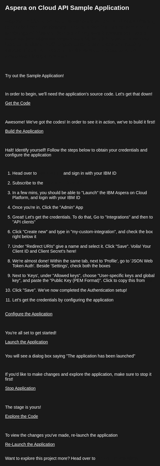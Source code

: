 <html>
<style>
html,div,body{
    background-color:#1a1a1a;
    font-family: 'IBM Plex Sans', sans-serif;
}
.content h2,h3,h4
{
    font-family: 'IBM Plex Sans', sans-serif;
    background-color:#1a1a1a;
}
.content h2,p{
    color:#fff;
    font-family: 'IBM Plex Sans', sans-serif;
}
.content p{
  font-family: 'IBM Plex Sans', sans-serif;  
  font:15px;
  color: #fff;
}
pre{
    background-color:#d9dbde;
    color:#000;
    font-family: 'IBM Plex Sans', sans-serif;
    font:12px;
}
.content h4{
    color:#fff;
}
.content h6{
    font-family: 'IBM Plex Sans', sans-serif;
    background-color:#1a1a1a;
    color:#fff;
}
.content h3{
    font-family: 'IBM Plex Sans', sans-serif;
    color: #2a67f5;
    background-color:#1a1a1a;
}
ul, ol,b{ 
    font-family: 'IBM Plex Sans', sans-serif;
    color: #fff;
}
#ul1{
  font-family: 'IBM Plex Sans', sans-serif;
    color: #fff;
}
.button.is-dark.is-medium {
  font-family: 'IBM Plex Sans', sans-serif;
  background-color: #1a1a1a;
  border-color: white;
  color: #fff;
}
.button.is-dark.is-medium:hover {
  font-family: 'IBM Plex Sans', sans-serif;
  background-color: #2a67f5;
  border-color: white;
  color: #fff;
}
.title.is-3{
  font-family: 'IBM Plex Sans', sans-serif;
  color:#fff;
}
.subtitle.is-4{
    font-family: 'IBM Plex Sans', sans-serif;
    color:#fff;
}
</style>

<body style="font-family: 'IBM Plex Sans', sans-serif;background-color:#1a1a1a;">
<div style="font-family: 'IBM Plex Sans', sans-serif;background-color:#1a1a1a;">

<h2 class="title is-3 ">Aspera on Cloud API  Sample Application</h2>

<h3>Aspera on Cloud or (AoC) is Aspera’s on-demand SaaS offering for global content sharing. AoC enables fast, easy, and secure exchange of files and folders of any size between end users, even across separate organizations, in both local and remote locations. Using AoC, organizations can store and readily access files and folders in multiple cloud-based and on-premises storage systems. </h3>

<br>

<p>Try out the Sample Application!</p>

<br>

<p>In order to begin, we'll need the application's source code. Let's get that down!</p>
<a class="button is-dark is-medium" title="Get the Code" href="didact://?commandId=vscode.didact.sendNamedTerminalAString&text=AsperaonCloud$$git%20clone%20-b%20aspera%20https://github.com/IBM/Developer-Playground.git%20${CHE_PROJECTS_ROOT}/">Get the Code</a>
<br><br>

<br>

<p>Awesome! We've got the codes! In order to see it in action, we've to build it first!</p>
<a class="button is-dark is-medium" title="Build the Application" href="didact://?commandId=vscode.didact.sendNamedTerminalAString&text=AsperaonCloud$$cd%20${CHE_PROJECTS_ROOT}/AoCSampleApp%20%26%26%20npm%20install">Build the Application</a><br><br>

<br>


<p>Halt! Identify yourself! Follow the steps below to obtain your credentials and configure the application </p>
<br>
<ol>
  <li>Head over to <a title= "IBM API Hub" href="https://developer.ibm.com/apis/">IBM API Hub</a> and sign in with your IBM ID</li><br>
  <li>Subscribe to the <a title= "AoC Subscribe" href="https://developer.ibm.com/apis/catalog/aspera--aspera-on-cloud-api/Introduction">Aspera on Cloud API</a></li><br>
  <li>In a few mins, you should be able to "Launch" the IBM Aspera on Cloud Platform, and login with your IBM ID</li><br>
  <li>Once you're in, Click the "Admin" App </li><br>
  <li>Great! Let's get the credentials. To do that, Go to "Integrations" and then to "API clients" </li><br>
  <li>Click "Create new" and type in "my-custom-integration", and check the box right below it  </li><br>
  <li>Under "Redirect URIs" give a name and select it. Click "Save". Voila! Your Client ID and Client Secret's here! </li><br>
  <li>We're almost done! Within the same tab, next to 'Profile', go to 'JSON Web Token Auth'. Beside 'Settings', check both the boxes </li><br>
  <li>Next to 'Keys', under "Allowed keys", choose "User-specific keys and global key", and paste the "Public Key (PEM Format)". Click to copy this from 
  <a href="didact://?commandId=vscode.didact.copyToClipboardCommand&text=-----BEGIN%20PUBLIC%20KEY-----%0AMIICIjANBgkqhkiG9w0BAQEFAAOCAg8AMIICCgKCAgEAyklcsZFn99KW77qMIs8K%0AX5EmATzIsLfwbpOG5B%2BlUMQGsp1kFwqMzSZaf0b4fuyKKBqSCpj8bqhUmUxFkjPM%0AvpIz0zduqLyBDt%2BJMZbD4E6Rxg797WnCHuVVgOK74dYf4KdfiJ0OUua6frqavFL%2B%0AmhvNp6uTCfmLBfWVqnCKjht80zib7n%2BM00Y7zht6ZDTrxcGMH2qtqoYSI77YZGxg%0Andw7SLcehicHVzST7KzepkQvAYMexM%2FeiLeaDj6ymfwflvJHH8J3i9LfBJZ0%2FmUa%0AXbgOSn7VCv5rZB6gpihsic4Gs2nn9I7cxOQS%2FXLmaVfgsGiIpUfNA7cby%2FQ7bf%2Fw%0AuBy6beoI0a5nxr4z8MdrK2e1HXhOnG8TXSFQAulGMOPP6exZaeiWk%2B%2F3xTRFjrsP%0AB8%2FA5iDtvF0BvL6OY868HwnT%2Bvitvtq4JdH1gAY8An0Unh%2BvnZqPhl9jWOjycXQJ%0AHWo8g3P1uqgJL0dkHfBDHObfYTZuiEFjbJgAO3MLesbX7mTSkva5ZA7%2Fo5awKbY7%0AVEgA0p1sSgFxEdYlZKAyra3bAL4iQ9j8B%2F3kPyQDMfYB4lZwV7Qdp%2BiAho7UjYaB%0AbQds3PxeeEmDyI0a2qa6wrxfJllDDGW9b2eGnlZvXZunt57JLHLcJ32YAEYjEm7W%0AowXAMbm9fMi6X5aEyVbqI4cCAwEAAQ%3D%3D%0A-----END%20PUBLIC%20KEY-----%0A">here</a></li><br>
  <li>Click "Save". We've now completed the Authentication setup! </li><br>
  <li>Let's get the credentials by configuring the application </li><br>
</ol>
<a class="button is-dark is-medium" title="Configure the Application" href="didact://?commandId=vscode.open&projectFilePath=AoCSampleApp/.env">Configure the Application</a><br><br>
<br>

<p> You're all set to get started! </p>
<a class="button is-dark is-medium" title="Launch the Application" href="didact://?commandId=vscode.didact.sendNamedTerminalAString&text=AsperaonCloud$$cd%20${CHE_PROJECTS_ROOT}/AoCSampleApp%20%26%26%20npm%20start&completion=The%20application%20has%20been%20launched.">Launch the Application</a><br><br>

<p>You will see a dialog box saying "The application has been launched" </p>

<br>

<p> If you'd like to make changes and explore the application, make sure to stop it first! </p>
<a class="button is-dark is-medium" title="Stop Application" href="didact://?commandId=vscode.didact.sendNamedTerminalCtrlC&text=AsperaonCloud" >Stop Application</a><br><br>

<br>

<p> The stage is yours! </p>
<a class="button is-dark is-medium" title="Explore the Code" href="didact://?commandId=workbench.view.explorer">Explore the Code</a><br><br>

<br>

<p> To view the changes you've made, re-launch the application </p>
<a class="button is-dark is-medium" title="Re-Launch the Application" href="didact://?commandId=vscode.didact.sendNamedTerminalAString&text=AsperaonCloud$$cd%20${CHE_PROJECTS_ROOT}/AoCSampleApp%20%26%26%20npm%20start&completion=The%20application%20has%20been%20launched.">Re-Launch the Application</a><br><br>



<p> Want to explore this project more? Head over to <a href = "https://github.com/IBM/Developer-Playground/tree/master" > the GitHub Repository</a> </p>

</ol>
<br/>


</div>
</body>
</html>
